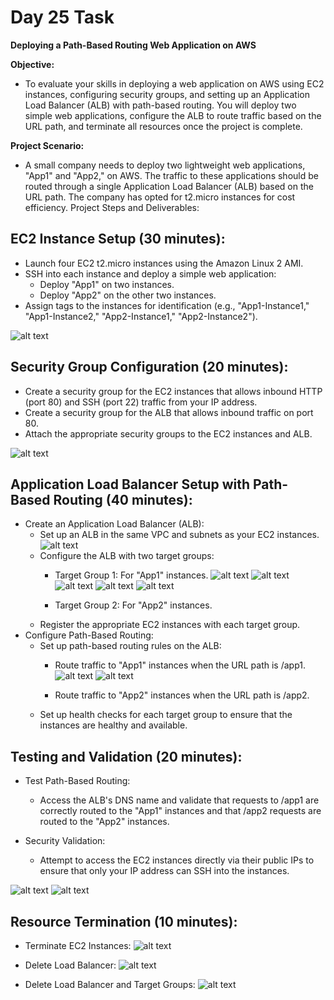 # Day 25 Task

**Deploying a Path-Based Routing Web Application on AWS**

**Objective:**
 - To evaluate your skills in deploying a web application on AWS using EC2 instances, configuring security groups, and setting up an Application Load Balancer (ALB) with path-based routing. You will deploy two simple web applications, configure the ALB to route traffic based on the URL path, and terminate all resources once the project is complete.

**Project Scenario:**
 - A small company needs to deploy two lightweight web applications, "App1" and "App2," on AWS. The traffic to these applications should be routed through a single Application Load Balancer (ALB) based on the URL path. The company has opted for t2.micro instances for cost efficiency.
Project Steps and Deliverables:

## EC2 Instance Setup (30 minutes):
 - Launch four EC2 t2.micro instances using the Amazon Linux 2 AMI.
 - SSH into each instance and deploy a simple web application:
     - Deploy "App1" on two instances.
     - Deploy "App2" on the other two instances.
 - Assign tags to the instances for identification (e.g., "App1-Instance1," "App1-Instance2," "App2-Instance1," "App2-Instance2").

![alt text](<img/Screenshot from 2024-08-14 16-17-44.png>)

## Security Group Configuration (20 minutes):
 - Create a security group for the EC2 instances that allows inbound HTTP (port 80) and SSH (port 22) traffic from your IP address.
 - Create a security group for the ALB that allows inbound traffic on port 80.
 - Attach the appropriate security groups to the EC2 instances and ALB.

 ![alt text](<img/Screenshot from 2024-08-14 16-21-31.png>)


## Application Load Balancer Setup with Path-Based Routing (40 minutes):
 - Create an Application Load Balancer (ALB):
     - Set up an ALB in the same VPC and subnets as your EC2 instances.
     ![alt text](<img/Screenshot from 2024-08-14 16-25-42.png>)
     - Configure the ALB with two target groups:
         - Target Group 1: For "App1" instances.
         ![alt text](<img/Screenshot from 2024-08-14 16-27-56.png>) 
         ![alt text](<img/Screenshot from 2024-08-14 16-29-06.png>) 
         ![alt text](<img/Screenshot from 2024-08-14 16-29-36.png>) 
         ![alt text](<img/Screenshot from 2024-08-14 16-29-45.png>) 
         ![alt text](<img/Screenshot from 2024-08-14 16-29-59.png>)

         - Target Group 2: For "App2" instances.
     - Register the appropriate EC2 instances with each target group.
 - Configure Path-Based Routing:
     - Set up path-based routing rules on the ALB:
         - Route traffic to "App1" instances when the URL path is /app1.         
         ![alt text](<img/Screenshot from 2024-08-14 17-04-29.png>) 
         ![alt text](<img/Screenshot from 2024-08-14 17-06-48.png>)
         
         - Route traffic to "App2" instances when the URL path is /app2.
     - Set up health checks for each target group to ensure that the instances are healthy and available.

## Testing and Validation (20 minutes):
 - Test Path-Based Routing:
     - Access the ALB's DNS name and validate that requests to /app1 are correctly routed to the "App1" instances and that /app2 requests are routed to the "App2" instances.

 - Security Validation:
     - Attempt to access the EC2 instances directly via their public IPs to ensure that only your IP address can SSH into the instances.

![alt text](<img/Screenshot from 2024-08-14 17-23-44.png>)
![alt text](<img/Screenshot from 2024-08-14 17-33-19.png>)


## Resource Termination (10 minutes):
 - Terminate EC2 Instances:
![alt text](<img/Screenshot from 2024-08-14 17-40-13.png>)

 - Delete Load Balancer:
![alt text](<img/Screenshot from 2024-08-14 17-40-36.png>)

 - Delete Load Balancer and Target Groups:
![alt text](<img/Screenshot from 2024-08-14 17-40-55.png>)
